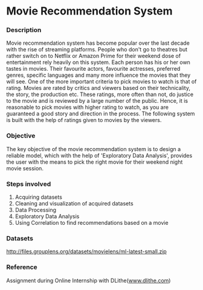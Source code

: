 # Movie Recommendation System

### Description
Movie recommendation system has become popular over the last decade with the rise of streaming platforms. People who don't go to theatres but rather switch on to Netflix or Amazon Prime for their weekend dose of entertainment rely heavily on this system. Each person has his or her own tastes in movies. Their favourite actors, favourite actresses, preferred genres, specific languages and many more influence the movies that they will see. One of the more important criteria to pick movies to watch is that of rating. Movies are rated by critics and viewers based on their technicality, the story, the production etc. These ratings, more often than not, do justice to the movie and is reviewed by a large number of the public. Hence, it is reasonable to pick movies with higher rating to watch, as you are guaranteed a good story and direction in the process. The following system is built with the help of ratings given to movies by the viewers.

### Objective
The key objective of the movie recommendation system is to design a reliable model, which with the help of 'Exploratory Data Analysis', provides the user with the means to pick the right movie for their weekend night movie session.

### Steps involved
1. Acquiring datasets
2. Cleaning and visualization of acquired datasets
3. Data Processing
4. Exploratory Data Analysis
5. Using Correlation to find recommendations based on a movie

### Datasets 
http://files.grouplens.org/datasets/movielens/ml-latest-small.zip

### Reference
Assignment during Online Internship with DLithe(www.dlithe.com)
